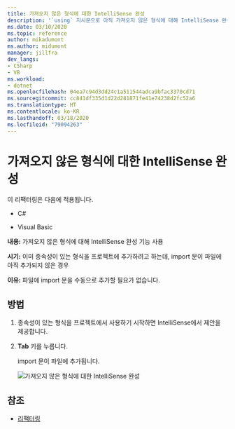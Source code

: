 ```yaml
---
title: 가져오지 않은 형식에 대한 IntelliSense 완성
description: '`using` 지시문으로 아직 가져오지 않은 형식에 대해 IntelliSense 완성 기능을 사용하는 방법입니다.'
ms.date: 03/10/2020
ms.topic: reference
author: mikadumont
ms.author: midumont
manager: jillfra
dev_langs:
- CSharp
- VB
ms.workload:
- dotnet
ms.openlocfilehash: 04ea7c94d3dd24c1a511544adca9bfac3370cd71
ms.sourcegitcommit: cc841df335d1d22d281871fe41e74238d2fc52a6
ms.translationtype: HT
ms.contentlocale: ko-KR
ms.lasthandoff: 03/18/2020
ms.locfileid: "79094263"
---
```

# <a name="intellisense-completion-for-unimported-types"></a>가져오지 않은 형식에 대한 IntelliSense 완성

이 리팩터링은 다음에 적용됩니다.

- C#

- Visual Basic

**내용:** 가져오지 않은 형식에 대해 IntelliSense 완성 기능 사용

**시기:** 이미 종속성이 있는 형식을 프로젝트에 추가하려고 하는데, import 문이 파일에 아직 추가되지 않은 경우 

**이유:** 파일에 import 문을 수동으로 추가할 필요가 없습니다.

## <a name="how-to"></a>방법

1. 종속성이 있는 형식을 프로젝트에서 사용하기 시작하면 IntelliSense에서 제안을 제공합니다.
2. **Tab** 키를 누릅니다. 

   import 문이 파일에 추가됩니다.

   ![가져오지 않은 형식에 대한 IntelliSense 완성](media/intellisense-completion-unimported-types.png)

## <a name="see-also"></a>참조

- [리팩터링](../refactoring-in-visual-studio.md)
